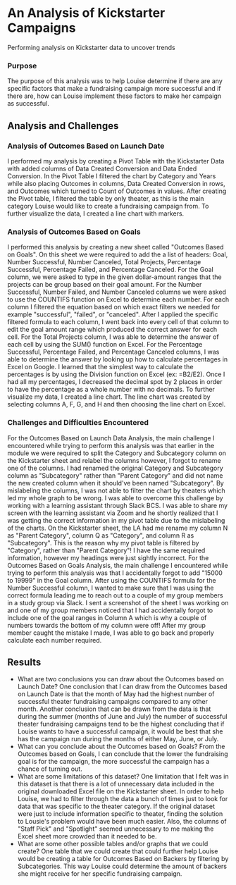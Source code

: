 # An Analysis of Kickstarter Campaigns
Performing analysis on Kickstarter data to uncover trends 
### Purpose
The purpose of this analysis was to help Louise determine if there are any specific factors that make a fundraising campaign more successful and if there are, how can Louise implement these factors to make her campaign as successful.
## Analysis and Challenges

### Analysis of Outcomes Based on Launch Date
I performed my analysis by creating a Pivot Table with the Kickstarter Data with added columns of Data Created Conversion and Data Ended Conversion. In the Pivot Table I filtered the chart by Category and Years while also placing Outcomes in columns, Data Created Conversion in rows, and Outcomes which turned to Count of Outcomes in values. After creating the Pivot table, I filtered the table by only theater, as this is the main category Louise would like to create a fundraising campaign from. To further visualize the data, I created a line chart with markers. 
### Analysis of Outcomes Based on Goals
I performed this analysis by creating a new sheet called "Outcomes Based on Goals". On this sheet we were required to add the a list of headers: Goal, Number Successful, Number Canceled, Total Projects, Percentage Successful, Percentage Failed, and Percentage Canceled. For the Goal column, we were asked to type in the given dollar-amount ranges that the projects can be group based on their goal amount. For the Number Successful, Number Failed, and Number Canceled columns we were asked to use the COUNTIFS function on Excel to determine each number. For each column I filtered the equation based on which exact filters we needed for example "successful", "failed", or "canceled". After I applied the specific filtered formula to each column, I went back into every cell of that column to edit the goal amount range which produced the correct answer for each cell. For the Total Projects column, I was able to determine the answer of each cell by using the SUM() function on Excel. For the Percentage Successful, Percentage Failed, and Percentage Canceled columns, I was able to determine the answer by looking up how to calculate percentages in Excel on Google. I learned that the simplest way to calculate the percentages is by using the Division function on Excel (ex: =B2/E2). Once I had all my percentages, I decreased the decimal spot by 2 places in order to have the percentage as a whole number with no decimals. To further visualize my data, I created a line chart. The line chart was created by selecting columns A, F, G, and H and then choosing the line chart on Excel. 
### Challenges and Difficulties Encountered
For the Outcomes Based on Launch Data Analysis, the main challenge I encountered while trying to perform this analysis was that earlier in the module we were required to split the Category and Subcategory column on the Kickstarter sheet and relabel the columns however, I forgot to rename one of the columns. I had renamed the original Category and Subcategory column as "Subcategory" rather than "Parent Category" and did not name the new created column when it should've been named "Subcategory". By mislabeling the columns, I was not able to filter the chart by theaters which led my whole graph to be wrong. I was able to overcome this challenge by working with a learning assistant through Slack BCS. I was able to share my screen with the learning assistant via Zoom and he shortly realized that I was getting the correct information in my pivot table due to the mislabeling of the charts. On the Kickstarter sheet, the LA had me rename my column N as "Parent Category", column Q as "Category", and column R as "Subcategory". This is the reason why my pivot table is filtered by "Category", rather than "Parent Category"! I have the same required information, however my headings were just sightly incorrect. For the Outcomes Based on Goals Analysis, the main challenge I encountered while trying to perform this analysis was that I accidentally forgot to add "15000 to 19999" in the Goal column. After using the COUNTIFS formula for the Number Successful column, I wanted to make sure that I was using the correct formula leading me to reach out to a couple of my group members in a study group via Slack. I sent a screenshot of the sheet I was working on and one of my group members noticed that I had accidentally forgot to include one of the goal ranges in Column A which is why a couple of numbers towards the bottom of my column were off! After my group member caught the mistake I made, I was able to go back and properly calculate each number required.
## Results

- What are two conclusions you can draw about the Outcomes based on Launch Date?
One conclusion that I can draw from the Outcomes based on Launch Date is that the month of May had the highest number of successful theater fundraising campaigns compared to any other month. Another conclusion that can be drawn from the data is that during the summer (months of June and July) the number of successful theater fundraising campaigns tend to be the highest concluding that if Louise wants to have a successful campaign, it would be best that she has the campaign run during the months of either May, June, or July. 
- What can you conclude about the Outcomes based on Goals?
From the Outcomes based on Goals, I can conclude that the lower the fundraising goal is for the campaign, the more successful the campaign has a chance of turning out.
- What are some limitations of this dataset?
One limitation that I felt was in this dataset is that there is a lot of unnecessary data included in the original downloaded Excel file on the Kickstarter sheet. In order to help Louise, we had to filter through the data a bunch of times just to look for data that was specific to the theater category. If the original dataset were just to include information specific to theater, finding the solution to Lousie's problem would have been much easier. Also, the columns of "Staff Pick" and "Spotlight" seemed unnecessary to me making the Excel sheet more crowded than it needed to be. 
- What are some other possible tables and/or graphs that we could create?
One table that we could create that could further help Louise would be creating a table for Outcomes Based on Backers by filtering by Subcategories. This way Louise could determine the amount of backers she might receive for her specific fundraising campaign. 
